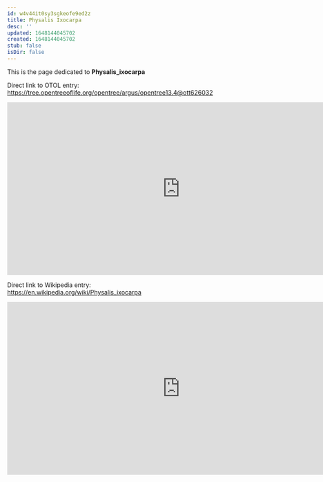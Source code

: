 ```yaml
---
id: w4v44it0sy3sgkeofe9ed2z
title: Physalis Ixocarpa
desc: ''
updated: 1648144045702
created: 1648144045702
stub: false
isDir: false
---
```

This is the page dedicated to **Physalis_ixocarpa**


Direct link to OTOL entry: https://tree.opentreeoflife.org/opentree/argus/opentree13.4@ott626032



<html>
    <body>
    <iframe src="https://tree.opentreeoflife.org/opentree/argus/opentree13.4@ott626032"
    width="800" height="400" frameborder="0" allowfullscreen> </iframe>
    </body>
</html>
    


Direct link to Wikipedia entry: https://en.wikipedia.org/wiki/Physalis_ixocarpa



<html>
    <body>
    <iframe src="https://en.wikipedia.org/wiki/Physalis_ixocarpa"
    width="800" height="400" frameborder="0" allowfullscreen> </iframe>
    </body>
</html>
    
